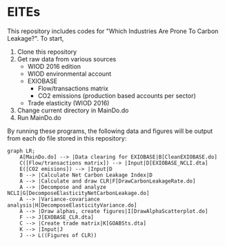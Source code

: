# EITEs

This repository includes codes for "Which Industries Are Prone To Carbon Leakage?". To start, 
1. Clone this repository
2. Get raw data from various sources
   - WIOD 2016 edition
   - WIOD environmental account
   - EXIOBASE
        - Flow/transactions matrix
        - CO2 emissions (production based accounts per sector)
   - Trade elasticity (WIOD 2016)
3. Change current directory in MainDo.do
4. Run MainDo.do

By running these programs, the following data and figures will be output from each do file stored in this repository:

```mermaid
graph LR;
    A[MainDo.do] --> |Data clearing for EXIOBASE|B[CleanEXIOBASE.do]
    C([Flow/transactions matrix]) --> |Input|D[EXIOBASE_NCLI.dta]
    E([CO2 emisions]) --> |Input|D
    B --> |Calculate Net Carbon Leakage Index|D
    A --> |Calculate and draw CLR|F[DrawCarbonLeakageRate.do]
    A --> |Decompose and analyze NCLI|G[DecomposeElasticityNetCarbonLeakage.do]
    A --> |Variance-covariance analysis|H[DecomposeElasticityVariance.do]
    A --> |Draw alphas, create figures|I[DrawAlphaScatterplot.do]
    F --> J[EXOBASE_CLR.dta]
    C --> |Create trade matrix|K[GOABSts.dta]
    K --> |Input|J
    J --> L((Figures of CLR))
   
```

